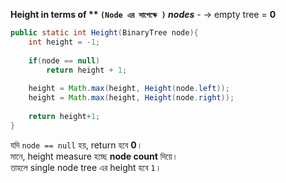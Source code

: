 
**Height in terms of ** `(Node এর সাপেক্ষে )` _nodes_** 
	- → empty tree = **0**

```java title:"height of Binary Tree"
public static int Height(BinaryTree node){  
    int height = -1;  
  
    if(node == null)  
        return height + 1;  
  
    height = Math.max(height, Height(node.left));  
    height = Math.max(height, Height(node.right));  
  
    return height+1;  
}
```

যদি `node == null` হয়, return হবে **0**।  
মানে, height measure হচ্ছে **node count** দিয়ে।  
তাহলে single node tree এর height হবে `1`।
 